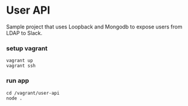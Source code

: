 # User API

Sample project that uses Loopback and Mongodb to expose users from LDAP to Slack.

### setup vagrant
```shell
vagrant up
vagrant ssh
```

### run app
```shell
cd /vagrant/user-api
node .
```